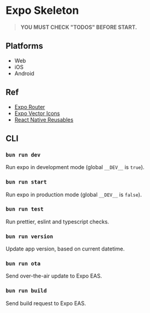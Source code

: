 # Expo Skeleton

> **YOU MUST CHECK "TODOS" BEFORE START.**

## Platforms
- Web
- iOS
- Android

## Ref

- [Expo Router](https://docs.expo.dev/router/introduction)
- [Expo Vector Icons](https://icons.expo.fyi)
- [React Native Reusables](https://rnr-docs.vercel.app)

## CLI

### `bun run dev`
Run expo in development mode (global `__DEV__` is `true`).

### `bun run start`
Run expo in production mode (global `__DEV__` is `false`).

### `bun run test`
Run prettier, eslint and typescript checks.

### `bun run version`
Update app version, based on current datetime.

### `bun run ota`
Send over-the-air update to Expo EAS.

### `bun run build`
Send build request to Expo EAS.
